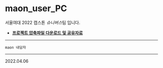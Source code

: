 # maon_user_PC
서울여대 2022 캡스톤 *슈니버스*팀 입니다.


* __[프로젝트 압축파일 다운로드 및 공유자료](https://drive.google.com/drive/folders/1hwKHY7TAKy1rX2O48Xn41Xy_zrT9-QzN?usp=sharing)__

---

```
maon 내담자
```

---
2022.04.06

